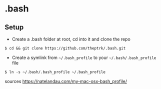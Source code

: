 # .bash

## Setup

* Create a .bash folder at root, cd into it and clone the repo
```
$ cd && git clone https://github.com/theptrk/.bash.git
```

* Create a symlink from `~/.bash_profile` to your `~/.bash/.bash_profile` file
```
$ ln -s ~/.bash/.bash_profile ~/.bash_profile
```

sources
https://natelandau.com/my-mac-osx-bash_profile/
